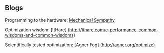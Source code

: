 ## Blogs

Programming to the hardware: [Mechanical Sympathy](https://mechanical-sympathy.blogspot.com/) 

Optimization wisdom: [ItHare] (http://ithare.com/c-performance-common-wisdoms-and-common-wisdoms)

Scientifically tested optimization: [Agner Fog] (http://agner.org/optimize)